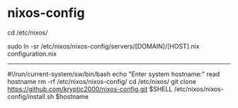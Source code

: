 # nixos-config
cd /etc/nixos/

sudo ln -sr /etc/nixos/nixos-config/servers/[DOMAIN]/[HOST].nix configuration.nix


----


#!/run/current-system/sw/bin/bash
echo "Enter system hostname:"
read hostname
rm -rf /etc/nixos/nixos-config/
cd /etc/nixos/
git clone https://github.com/kryptic2000/nixos-config.git
$SHELL /etc/nixos/nixos-config/install.sh $hostname

